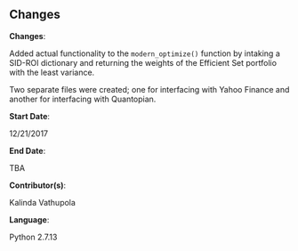 ## Changes

**Changes**:

Added actual functionality to the `modern_optimize()` function by intaking a SID-ROI dictionary and returning the weights of the Efficient Set portfolio with the least variance. 

Two separate files were created; one for interfacing with Yahoo Finance and another for interfacing with Quantopian.

**Start Date**:

12/21/2017

**End Date**:

TBA

**Contributor(s)**:

Kalinda Vathupola

**Language**:

Python 2.7.13

